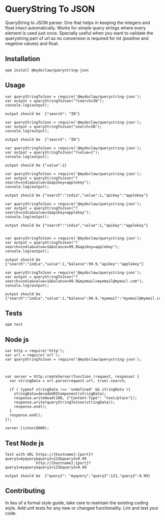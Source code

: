 QueryString To JSON
=========

QueryString to JSON parser. One that helps in keeping the integers and float intact automatically. Works for simple query strings where every element is used just once. Specially useful when you want to validate the querystring part of url as no conversion is required for int (positive and negetive values) and float. 


## Installation

  `npm install @mydoclaw/querystring-json`

## Usage
	
	var queryStringToJson = require('@mydoclaw/querystring-json');
	var output = queryStringToJson("?search=IN");
	console.log(output);
	
	output should be  {"search": "IN"}
	
	var queryStringToJson = require('@mydoclaw/querystring-json');
	var output = queryStringToJson("search=IN");
	console.log(output);
	
	output should be  {"search": "IN"}
	
	var queryStringToJson = require('@mydoclaw/querystring-json');
	var output = queryStringToJson("?value=1");
	console.log(output);
	
	output should be {"value":1}

	var queryStringToJson = require('@mydoclaw/querystring-json');
	var output = queryStringToJson("?search=india&value=1&apikey=applekey");
	console.log(output);
  
	output should be {"search":"india","value":1,"apikey":"applekey"}
  
	var queryStringToJson = require('@mydoclaw/querystring-json');
	var output = queryStringToJson("?search=india&value=1&apikey=applekey");
	console.log(output);
	
	output should be {"search":"india","value":1,"apikey":"applekey"}


	var queryStringToJson = require('@mydoclaw/querystring-json');
	var output = queryStringToJson("?search=india&value=1&balance=99.9&apikey=applekey");
	console.log(output);
		
	output should be {"search":"india","value":1,"balance":99.9,"apikey":"applekey"}
	
	var queryStringToJson = require('@mydoclaw/querystring-json');
	var output = queryStringToJson("?search=india&value=1&balance=99.9&myemail=myemail@mymail.com");
	console.log(output);
		
	output should be {"search":"india","value":1,"balance":99.9,"myemail":"myemail@mymail.com"}	
	

	
## Tests

  `npm test`
  
## Node js 

	var http = require('http');
	var url = require('url');
	var queryStringToJson = require('@mydoclaw/querystring-json');



	var server = http.createServer(function (request, response) {
	  var stringData = url.parse(request.url, true).search;

	  if ( typeof stringData !== 'undefined' && stringData ){
		stringData=decodeURIComponent(stringData);
		response.writeHead(200, {"Content-Type": "text/plain"});
		response.write(queryStringToJson(stringData));
		response.end();
	  }  
	  response.end();
	});

	server.listen(8000);
	
## Test Node js	
	Test with URL https://{hostname}:{port}?query1=myquery&query2=123&query3=9.99
				  http://{hostname}:{port}?query1=myquery&query2=123&query3=9.99	
	
	output should be  {"query1": "myquery","query2":123,"query3":9.99}


## Contributing

In lieu of a formal style guide, take care to maintain the existing coding style. Add unit tests for any new or changed functionality. Lint and test your code.